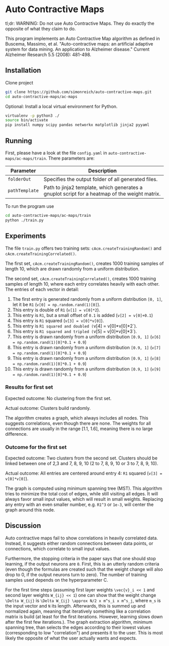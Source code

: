 # Auto Contractive Maps

tl;dr: WARNING: Do not use Auto Contractive Maps. They do exactly the opposite of what they claim to do.

This program implements an Auto Contractive Map algorithm as defined in Buscema, Massimo, et al. "Auto-contractive maps: an artificial adaptive system for data mining. An application to Alzheimer disease." Current Alzheimer Research 5.5 (2008): 481-498.

## Installation

Clone project

```bash
git clone https://github.com/simonreich/auto-contractive-maps.git
cd auto-contractive-maps/ac-maps
```

Optional: Install a local virtual environment for Python.

```bash
virtualenv -p python3 ./
source bin/activate
pip install numpy scipy pandas networkx matplotlib jinja2 pyyaml
```

## Running

First, please have a look at the file `config.yaml` in `auto-contractive-maps/ac-maps/train`. There parameters are:

| Parameter | Description |
|-----------|-------------|
| `folderOut` | Specifies the output folder of all generated files.|
| `pathTemplate` | Path to jinja2 template, which generates a gnuplot script for a heatmap of the weight matrix. |

To run the program use

```bash
cd auto-contractive-maps/ac-maps/train
python ./train.py
```

## Experiments

The file `train.py` offers two training sets: `cAcm.createTrainingRandom()` and `cAcm.createTrainingCorrelated()`.

The first set, `cAcm.createTrainingRandom()`, creates 1000 training samples of length 10, which are drawn randomly from a uniform distribution.

The second set, `cAcm.createTrainingCorrelated()`, creates 1000 training samples of length 10, where each entry correlates heavily with each other. The entries of each vector in detail:

1.  The first entry is generated randomly from a uniform distribution `[0, 1]`, let it be `R1` (`v[0] = np.random.rand(1)[0]`).
2.  This entry is double of `R1` (`v[1] = v[0]*2`).
3.  This entry is `R1`, but a small offset of `0.1` is added (`v[2] = v[0]+0.1`)
4.  This entry is `R1` squared (`v[3] = v[0]*v[0]`).
5.  This entry is `R1 squared and doubled (`v[4] = v[0]*v[0]*2`).
6.  This entry is `R1 squared and tripled (`v[5] = v[0]*v[0]*3`).
7.  This entry is drawn randomly from a uniform distribution `[0.9, 1]` (`v[6] = np.random.rand(1)[0]*0.1 + 0.9`)
8.  This entry is drawn randomly from a uniform distribution `[0.9, 1]` (`v[7] = np.random.rand(1)[0]*0.1 + 0.9`)
9.  This entry is drawn randomly from a uniform distribution `[0.9, 1]` (`v[8] = np.random.rand(1)[0]*0.1 + 0.9`)
10.  This entry is drawn randomly from a uniform distribution `[0.9, 1]` (`v[9] = np.random.rand(1)[0]*0.1 + 0.9`)

### Results for first set

Expected outcome: No clustering from the first set.

Actual outcome: Clusters build randomly.

The algorithm creates a graph, which always includes all nodes. This suggests correlations, even though there are none.
The weights for all connections are usually in the range [1.1, 1.6], meaning there is no large difference.

### Outcome for the first set

Expected outcome: Two clusters from the second set. Clusters should be linked between one of 2,3 and 7, 8, 9, 10 (2 to 7, 8, 9, 10 or 3 to 7, 8, 9, 10).

Actual outcome: All entries are centered around entry 4: `R1` squared (`v[3] = v[0]*v[0]`).

The graph is computed using minimum spanning tree (MST). This algorithm tries to minimize the total cost of edges, while still visiting all edges. It will always favor small input values, which will result in small weights. Replacing any entry with an even smaller number, e.g. `R1^3` or `1e-3`, will center the graph around this node.

## Discussion

Auto contractive maps fail to show correlations in heavily correlated data. Instead, it suggests either random connections between data points, or connections, which correlate to small input values.

Furthermore, the stopping criteria in the paper says that one should stop learning, if the output neurons are `0`. First, this is an utterly random criteria (even though the formulas are created such that the weight change will also drop to 0, if the output neurons turn to zero). The number of training samples used depends on the hyperparameter C.

For the first time steps (assuming first layer weights `\vec{v}_i << 1` and second layer weights `W_{ij} << 1`) one can show that the weight change `\Delta W_{ij}` is `\Delta W_{ij} \approx N/2 x m^s_i x m^s_j`, where `m_s` is the input vector and `N` its length. Afterwards, this is summed up and normalized again, meaning that iteratively something like a correlation matrix is build (at least for the first iterations. However, learning slows down after the first few iterations.). 
The graph extraction algorithm, minimum spanning tree, than selects the edges according to their lowest values (corresponding to low "correlation") and presents it to the user. This is most likely the opposite of what the user actually wants and expects.
